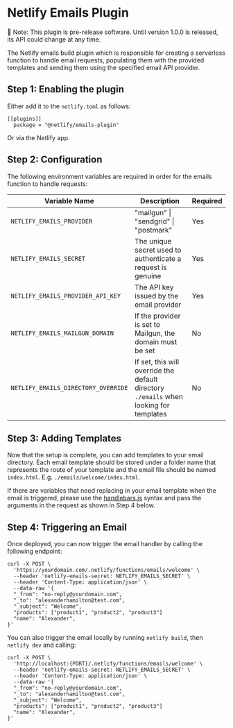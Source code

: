 # Netlify Emails Plugin

🚧 Note: This plugin is pre-release software. Until version 1.0.0 is released, its API could change at any time.

The Netlify emails build plugin which is responsible for creating a serverless function to handle email requests, populating them with the provided templates and sending them using the specified email API provider.

## Step 1: Enabling the plugin

Either add it to the `netlify.toml` as follows:

```
[[plugins]]
  package = "@netlify/emails-plugin"
```

Or via the Netlify app.

## Step 2: Configuration

The following environment variables are required in order for the emails function to handle requests:

| Variable Name                       | Description                                                                            | Required |
| ----------------------------------- | -------------------------------------------------------------------------------------- | -------- |
| `NETLIFY_EMAILS_PROVIDER`           | "mailgun" \| "sendgrid" \| "postmark"                                                  | Yes      |
| `NETLIFY_EMAILS_SECRET`             | The unique secret used to authenticate a request is genuine                            | Yes      |
| `NETLIFY_EMAILS_PROVIDER_API_KEY`   | The API key issued by the email provider                                               | Yes      |
| `NETLIFY_EMAILS_MAILGUN_DOMAIN`     | If the provider is set to Mailgun, the domain must be set                              | No       |
| `NETLIFY_EMAILS_DIRECTORY_OVERRIDE` | If set, this will override the default directory `./emails` when looking for templates | No       |

## Step 3: Adding Templates

Now that the setup is complete, you can add templates to your email directory. Each email template should be stored under a folder name that represents the route of your template and the email file should be named `index.html`. E.g. `./emails/welcome/index.html`.

If there are variables that need replacing in your email template when the email is triggered, please use the [handlebars.js](https://handlebarsjs.com/) syntax and pass the arguments in the request as shown in Step 4 below.

## Step 4: Triggering an Email

Once deployed, you can now trigger the email handler by calling the following endpoint:

```
curl -X POST \
  'https://yourdomain.com/.netlify/functions/emails/welcome' \
  --header 'netlify-emails-secret: NETLIFY_EMAILS_SECRET' \
  --header 'Content-Type: application/json' \
  --data-raw '{
  "_from": "no-reply@yourdomain.com",
  "_to": "alexanderhamilton@test.com",
  "_subject": "Welcome",
  "products": ["product1", "product2", "product3"]
  "name": "Alexander",
}'
```

You can also trigger the email locally by running `netlify build`, then `netlify dev` and calling:

```
curl -X POST \
  'http://localhost:{PORT}/.netlify/functions/emails/welcome' \
  --header 'netlify-emails-secret: NETLIFY_EMAILS_SECRET' \
  --header 'Content-Type: application/json' \
  --data-raw '{
  "_from": "no-reply@yourdomain.com",
  "_to": "alexanderhamilton@test.com",
  "_subject": "Welcome",
  "products": ["product1", "product2", "product3"]
  "name": "Alexander",
}'
```
